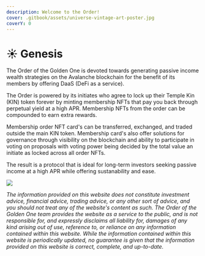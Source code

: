```yaml
---
description: Welcome to the Order!
cover: .gitbook/assets/universe-vintage-art-poster.jpg
coverY: 0
---
```


# ☀ Genesis

The Order of the Golden One is devoted towards generating passive income wealth strategies on the Avalanche blockchain for the benefit of its members by offering DaaS (DeFi as a service).&#x20;

The Order is powered by its initiates who agree to lock up their Temple Kin (KIN) token forever by minting membership NFTs that pay you back through perpetual yield at a high APR. Membership NFTs from the order can be compounded to earn extra rewards.

Membership order NFT card's can be transferred, exchanged, and traded outside the main KIN token. Membership card's also offer solutions for governance through visibility on the blockchain and ability to participate in voting on proposals with voting power being decided by the total value an initiate as locked across all order NFTs.

The result is a protocol that is ideal for long-term investors seeking passive income at a high APR while offering sustanability and ease.

![](.gitbook/assets/pd206-21a\_1.jpg)

_The information provided on this website does not constitute investment advice, financial advice, trading advice, or any other sort of advice, and you should not treat any of the website's content as such. The Order of the Golden One team provides the website as a service to the public, and is not responsible for, and expressly disclaims all liability for, damages of any kind arising out of use, reference to, or reliance on any information contained within this website. While the information contained within this website is periodically updated, no guarantee is given that the information provided on this website is correct, complete, and up-to-date._
